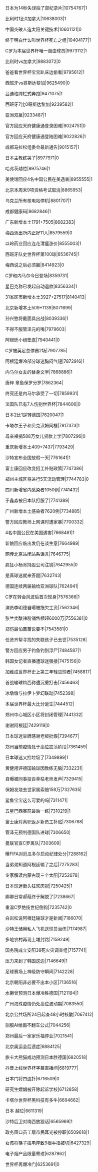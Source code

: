 日本为14秒失误拍了部纪录片|10754767|1

比利时1比0加拿大|10638003|1

中国突破人造太阳关键技术|10601121|0

终于明白什么叫世界杯死亡之组|10404177|1

C罗为本届世界杯唯一自由球员|9973112|1

比利时vs加拿大|9883072|0

爸爸看世界杯宝宝趴床边偷看|9795612|1

西班牙vs哥斯达黎加|9625490|0

吕迪格跨栏式奔跑|9471075|1

西班牙7比0哥斯达黎加|9239582|1

亚洲双赢|9233487|1

官方回应天府健康通登录困难|9024751|0

官方回应天府健康通登陆困难|9022826|1

成都马拉松组委会最新通告|9015157|1

日本主教练哭了|8977971|0

哈弗茨越位|8975746|1

美使馆回应4名中国公民在美遇害|8955555|1

北京本周末9项资格考试取消|8865953|

乌克兰所有核电站停机|8801707|1

成都健康码|8682846|1

广东新增本土1791+7505|8682383|

梅西派出所内正好11人|8579559|0

以岭药业回应连花清瘟涨价|8555003|1

西班牙队史世界杯第100球|8536745|1

梅西说之后必须赢|8414923|0

C罗和内马尔今日登场|8359731|

星巴克称已发起自动退款|8356334|1

31省区市新增本土3927+27517|8140413|

北京新增本土509+1139|8071699|

孙兴慜将戴面具出战|8039336|1

不得不服管泽元的嘴|7979603|

阿根廷小组垫底|7940441|0

C罗被英足总停赛2场|7907785|

阿根廷爆冷部分球迷胸闷气短|7872916|1

内马尔女友的替身文学|7868886|1

唐梓 章鱼保罗分罗|7862364|

终究还是内马尔承受了一切|7859931|

法国队已有7人伤别世界杯|7844606|0

日本2比1逆转德国|7820047|1

卡塔尔王子和贝克汉姆同框|7817373|1

母亲裸捐588万女儿贷款上学|7807296|0

重庆新增本土409+7437|7793429|

沙特宣布全国放假一天|7761641|1

富士康回应改变招工补贴政策|7747386|

郑州主城区将进行5天流动管理|7744783|0

四川新增省内感染者1050例|7741432|

于鑫淼被日本队打服了|7741389|

广州新增本土感染者7620例|7734885|

警方回应教师上网课时遭家暴|7700332|

4名中国公民在美国遇害|7668461|1

新娘回应临出发仍在谈生意|7664989|

网传北京站闭站系谣言|7646775|

疯狂小杨哥持股公司注销|7642955|0

是真球迷就来答题|7632743|

德国连续两届输给亚洲球队|7624941|

C罗在转会风波后首次现身|7576366|1

演员李明德自曝被拖欠工资|7562346|

张兰卖酸辣粉销售额超6000万|7556381|0

郑恺最怕苗苗说要不|7543581|0

任贤齐帮寻找的失联孩子已去世|7535128|

警方回应男子钓鱼钓到浮尸|7484587|1

韩国女记者直播遭球迷强搂|7475156|0

加维成世界杯史上第三年轻进球者|7458817|

首战输球梅西称遭沉重打击|7456463|

冰墩墩与拉伊卜梦幻联动|7452398|

本届世界杯最大比分诞生|7444512|

郑州中心城区小区将封闭管理|7441332|

谢谢阿根廷|7429119|0

日本球迷举牌感谢老板批假|7394677|

郑州当前疫情处于高位震荡阶段|7361459|

日本球迷又捡垃圾了|7349899|1

黄健翔评德国输球因教练无脑|7332231|

自曝被同事投百草枯老师发声|7329415|

保姆发烧去世家属索赔158万|7327635|

鲨鱼宝宝这么可爱的吗|7311471|

五星巴西赛前最后一练|7310219|1

富士康对离职返乡新员工补贴|7306788|

管泽元预判德国队进球|7306650|

曼联官宣C罗离队|7303609|

曝FIFA对厄瓜多尔启动纪律处分|7288162|

当弟弟知道阿根廷输了之后|7275283|

专家解读内蒙古现三个太阳|7252678|

日本球迷街头狂欢庆祝|7250425|1

卿卿日常郝葭终于解脱了|7238667|

重温C罗绝技世纪倒钩|7235742|0

白岩松说阿根廷输球才是新闻|7186070|

沙特王储用私人飞机送球员治伤|7174987|

多地农村再现土堆封路|7159249|

国务院成立安阳38死火灾调查组|7157741|

压力来到了韩国这边|7146649|1

足球赛场上神级防守瞬间|7142228|

北京朝阳非必要不出本小区|7136516|

水獭曾预测日本爆冷胜德国|7121194|1

广州海珠疫情仍处高位波动期|7083550|

北京公共场所24日起查48小时核酸|7067412|

驯服AI绘画不翻车公式|7044256|

郑州最后一家家乐福停业|7021541|

北京奥运会后遗症|6884125|

旅卡大熊猫成功预测日本胜德国|6820518|

抖音上线世界杯字幕直播间|6819777|

日本门将四连扑|6716509|0

研究生嫖娼被开除起诉学校|6712858|

卡塔尔世界杯黑科技有多牛|6694662|

日本 越位|6611319|

沙特后卫对梅西放狠话|6565969|1

政务窗口员工扇市民耳光被停职|6509618|1

女孩将筷子插电座致9根手指被切|6427329|

电子烟产品限量寄递|6287962|

世界杯再爆冷门|6253691|0

